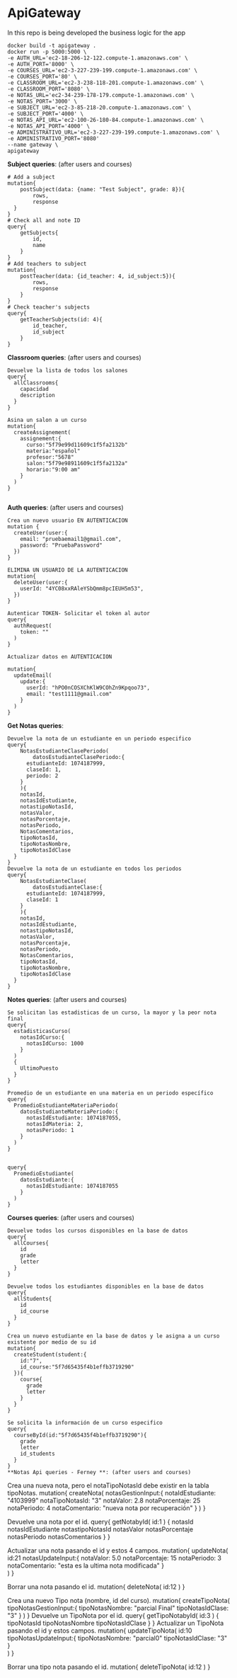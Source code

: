 # ApiGateway
In this repo is being developed the business logic for the app

```
docker build -t apigateway .
docker run -p 5000:5000 \
-e AUTH_URL='ec2-18-206-12-122.compute-1.amazonaws.com' \
-e AUTH_PORT='8000' \
-e COURSES_URL='ec2-3-227-239-199.compute-1.amazonaws.com' \
-e COURSES_PORT='80' \
-e CLASSROOM_URL='ec2-3-238-118-201.compute-1.amazonaws.com' \
-e CLASSROOM_PORT='8080' \
-e NOTAS_URL='ec2-34-239-178-179.compute-1.amazonaws.com' \
-e NOTAS_PORT='3000' \
-e SUBJECT_URL='ec2-3-85-218-20.compute-1.amazonaws.com' \
-e SUBJECT_PORT='4000' \
-e NOTAS_API_URL='ec2-100-26-180-84.compute-1.amazonaws.com' \
-e NOTAS_API_PORT='4000' \
-e ADMINISTRATIVO_URL='ec2-3-227-239-199.compute-1.amazonaws.com' \
-e ADMINISTRATIVO_PORT='8080'
--name gateway \
apigateway

```

**Subject queries**: (after users and courses)
```
# Add a subject
mutation{
    postSubject(data: {name: "Test Subject", grade: 8}){
        rows,
        response
  }
}
# Check all and note ID
query{
    getSubjects{
        id,
        name
    }
}
# Add teachers to subject
mutation{
    postTeacher(data: {id_teacher: 4, id_subject:5}){
        rows,
      	response
    }
}
# Check teacher's subjects
query{
    getTeacherSubjects(id: 4){
        id_teacher,
        id_subject
    }
}
```

**Classroom queries**: (after users and courses)
```
Devuelve la lista de todos los salones
query{
  allClassrooms{
    capacidad
    description
  }
}

Asina un salon a un curso
mutation{
  createAssignement(
    assignement:{
      curso:"5f79e99d11609c1f5fa2132b"
      materia:"español"
      profesor:"5678"
      salon:"5f79e98911609c1f5fa2132a"
      horario:"9:00 am"
    }
  )
}


```

**Auth queries**: (after users and courses)
```
Crea un nuevo usuario EN AUTENTICACION
mutation {
  createUser(user:{
    email: "pruebaemail1@gmail.com",
    password: "PruebaPassword"
  })
}

ELIMINA UN USUARIO DE LA AUTENTICACION
mutation{
  deleteUser(user:{
    userId: "4YC08xxRAleYSbQmm8pcIEUH5m53",
  })
}

Autenticar TOKEN- Solicitar el token al autor
query{
  authRequest(
    token: ""
  )
}

Actualizar datos en AUTENTICACION

mutation{
  updateEmail(
    update:{
      userId: "hPO0nCOSXChKlW9COhZn9Kpqoo73",
      email: "test1111@gmail.com"
    }
  )
}
```
**Get Notas queries**:
```
Devuelve la nota de un estudiante en un periodo especifico
query{
    NotasEstudianteClasePeriodo(
    	datosEstudianteClasePeriodo:{
      estudianteId: 1074187999,
      claseId: 1,
      periodo: 2
    }
    ){
    notasId,
    notasIdEstudiante,
    notastipoNotasId,
    notasValor,
    notasPorcentaje,
    notasPeriodo,
    NotasComentarios,
    tipoNotasId,
    tipoNotasNombre,
    tipoNotasIdClase
  }
}
Devuelve la nota de un estudiante en todos los periodos
query{
    NotasEstudianteClase(
    	datosEstudianteClase:{
      estudianteId: 1074187999,
      claseId: 1
    }
    ){
    notasId,
    notasIdEstudiante,
    notastipoNotasId,
    notasValor,
    notasPorcentaje,
    notasPeriodo,
    NotasComentarios,
    tipoNotasId,
    tipoNotasNombre,
    tipoNotasIdClase
  }
}
```

**Notes queries**: (after users and courses)
```
Se solicitan las estadisticas de un curso, la mayor y la peor nota final
query{
  estadisticasCurso(
    notasIdCurso:{
      notasIdCurso: 1000
    }
  )
  {
    UltimoPuesto
  }
}

Promedio de un estudiante en una materia en un periodo específico
query{
  PromedioEstudianteMateriaPeriodo(
    datosEstudianteMateriaPeriodo:{
      notasIdEstudiante: 1074187055,
      notasIdMateria: 2,
      notasPeriodo: 1
    }
  )
}


query{
  PromedioEstudiante(
    datosEstudiante:{
      notasIdEstudiante: 1074187055
    }
  )
}
```

**Courses queries**: (after users and courses)
```
Devuelve todos los cursos disponibles en la base de datos
query{
  allCourses{
    id
    grade
    letter
  }
}

Devuelve todos los estudiantes disponibles en la base de datos
query{
  allStudents{
    id
    id_course
  }
}

Crea un nuevo estudiante en la base de datos y le asigna a un curso existente por medio de su id
mutation{
  createStudent(student:{
    id:"7",
    id_course:"5f7d65435f4b1effb3719290"
  }){
    course{
      grade
      letter
    }
  }
}

Se solicita la información de un curso especifico
query{
  courseById(id:"5f7d65435f4b1effb3719290"){
    grade
    letter
    id_students
  }
}
**Notas Api queries - Ferney **: (after users and courses)
```
Crea una nueva nota, pero el notaTipoNotasId debe existir en la tabla tipoNotas.
mutation{
  createNota(
     notasGestionInput:{
      notaIdEstudiante: "4103999"
      notaTipoNotasId: "3"
      notaValor: 2.8
      notaPorcentaje: 25
      notaPeriodo: 4
      notaComentario: "nueva nota por recuperación"
  	}
  )
}


Devuelve una nota por el id.
query{
  getNotabyId(
    id:1
  )
  {
    notasId
    notasIdEstudiante
    notastipoNotasId
    notasValor
    notasPorcentaje
    notasPeriodo
    notasComentarios
  }
}

Actualizar una nota pasando el id y estos 4 campos.
mutation{
  updateNota(
    id:21
    notasUpdateInput:{
      notaValor: 5.0
      notaPorcentaje: 15
      notaPeriodo: 3
      notaComentario: "esta es la ultima nota modificada"
    }    
  )
}

Borrar una nota pasando el id.
mutation{
  deleteNota(
    id:12
  )
}

Crea una nuevo Tipo nota (nombre, id del curso).
mutation{
  createTipoNota(
     tipoNotasGestionInput:{
      tipoNotasNombre: "parcial Final"
      tipoNotasIdClase: "3"
  	}
  )
}
Devuelve un TipoNota por el id.
query{
  getTipoNotabyId(
    id:3
  )
  {
    tipoNotasId
    tipoNotasNombre
    tipoNotasIdClase
  }
}
Actualizar un TipoNota pasando el id y estos campos.
mutation{
  updateTipoNota(
    id:10
    tipoNotasUpdateInput:{
      tipoNotasNombre: "parcial0"
      tipoNotasIdClase: "3"
    }    
  )
}

Borrar una tipo nota pasando el id.
mutation{
  deleteTipoNota(
    id:12
  )
}


```

